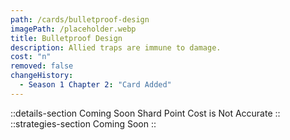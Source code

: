 ```yaml
---
path: /cards/bulletproof-design
imagePath: /placeholder.webp
title: Bulletproof Design
description: Allied traps are immune to damage.
cost: "n"
removed: false
changeHistory:
  - Season 1 Chapter 2: "Card Added"
---
```

::details-section
Coming Soon
Shard Point Cost is Not Accurate
::
::strategies-section
Coming Soon
::